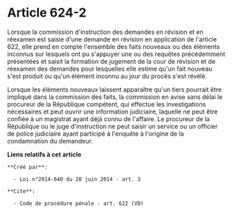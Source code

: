# Article 624-2

Lorsque la commission d'instruction des demandes en révision et en réexamen est saisie d'une demande en révision en
application de l'article 622, elle prend en compte l'ensemble des faits nouveaux ou des éléments inconnus sur lesquels ont pu
s'appuyer une ou des requêtes précédemment présentées et saisit la formation de jugement de la cour de révision et de
réexamen des demandes pour lesquelles elle estime qu'un fait nouveau s'est produit ou qu'un élément inconnu au jour du procès
s'est révélé. 

Lorsque les éléments nouveaux laissent apparaître qu'un tiers pourrait être impliqué dans la commission des faits, la
commission en avise sans délai le procureur de la République compétent, qui effectue les investigations nécessaires et peut
ouvrir une information judiciaire, laquelle ne peut être confiée à un magistrat ayant déjà connu de l'affaire. Le procureur
de la République ou le juge d'instruction ne peut saisir un service ou un officier de police judiciaire ayant participé à
l'enquête à l'origine de la condamnation du demandeur.

**Liens relatifs à cet article**

	**Créé par**:

	  - Loi n°2014-640 du 20 juin 2014 - art. 3

	**Cite**:

	  - Code de procédure pénale - art. 622 (VD)
